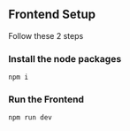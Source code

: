 ## Frontend Setup
Follow these 2 steps

### Install the node packages

```
npm i
```

### Run the Frontend

```
npm run dev
```

